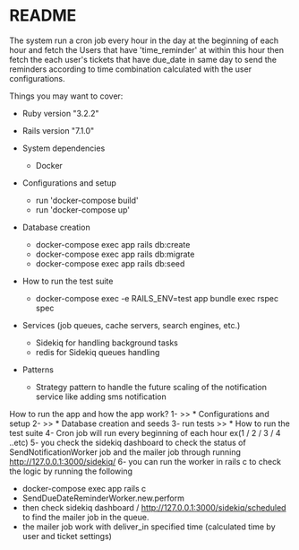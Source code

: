 # README

The system run a cron job every hour in the day at the beginning of each hour and fetch the Users that have 'time_reminder' at within this hour then fetch the each user's tickets that have due_date in same day to send the reminders according to time combination calculated with the user configurations.


Things you may want to cover:

* Ruby version "3.2.2"

* Rails version "7.1.0"

* System dependencies 
  - Docker

* Configurations and setup
  - run 'docker-compose build'
  - run 'docker-compose up'

* Database creation
  - docker-compose exec app rails db:create
  - docker-compose exec app rails db:migrate
  - docker-compose exec app rails db:seed

* How to run the test suite
  - docker-compose exec -e RAILS_ENV=test app bundle exec rspec spec

* Services (job queues, cache servers, search engines, etc.)
  - Sidekiq for handling background tasks
  - redis for Sidekiq queues handling

* Patterns 
    - Strategy pattern to handle the future scaling of the notification service like adding sms notification 



How to run the app and how the app work? 
 1- >> * Configurations and setup
 2- >> * Database creation and seeds
 3- run tests >> * How to run the test suite
 4- Cron job will run every beginning of each hour ex(1 / 2 / 3 / 4 ..etc)
 5- you check the sidekiq dashboard to check the status of SendNotificationWorker job and the mailer job through running http://127.0.0.1:3000/sidekiq/
 6- you can run the worker in rails c to check the logic by running the following 
   -  docker-compose exec app rails c 
   -  SendDueDateReminderWorker.new.perform
   - then check sidekiq dashboard / http://127.0.0.1:3000/sidekiq/scheduled to find the mailer job in the queue.
   - the mailer job work with deliver_in specified time (calculated time by user and ticket settings)

